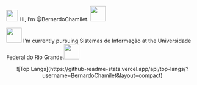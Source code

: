  <img src="https://cdn.jsdelivr.net/gh/devicons/devicon/icons/go/go-original.svg" width="30"/> Hi, I’m @BernardoChamilet. <img src="https://cdn.jsdelivr.net/gh/devicons/devicon/icons/python/python-original.svg" width="40" />  
 
 <img src="https://cdn.jsdelivr.net/gh/devicons/devicon/icons/postgresql/postgresql-original.svg" width="40" /> I’m currently pursuing Sistemas de Informação at the Universidade Federal do Rio Grande.<img src="https://cdn.jsdelivr.net/gh/devicons/devicon/icons/docker/docker-original.svg" width="40" />  

 <p align="center">
 ![Top Langs](https://github-readme-stats.vercel.app/api/top-langs/?username=BernardoChamilet&layout=compact)
 </p>
